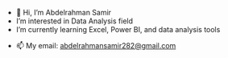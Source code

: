 - 👋 Hi, I’m Abdelrahman Samir
-  I’m interested in Data Analysis field
-  I’m currently learning Excel, Power BI, and data analysis tools
<!--- -  I’m looking to collaborate on ... --->
- 📫 My email: abdelrahmansamir282@gmail.com

<!---
asamir2828/asamir2828 is a ✨ special ✨ repository because its `README.md` (this file) appears on your GitHub profile.
You can click the Preview link to take a look at your changes.
--->
